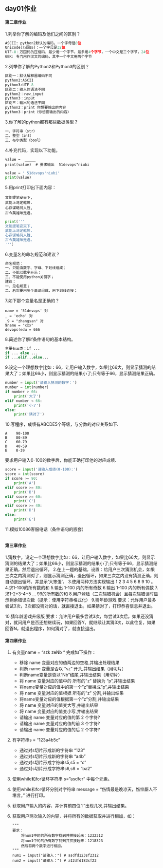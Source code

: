 ## day01作业

#### 第二章作业

1.列举你了解的编码及他们之间的区别？

```python
ASCII: python2默认的编码，一个字母是8位
Unicode(万国码)：一个字母是32位
UTF-8：万国码的压缩码，最少用一个字节，最多用4个字节，一个中文是三个字节，24位
GBK: 专门用作汉文的编码，其中一个中文用两个字节
```

2.列举你了解的Python2和Python3的区别？

```python
区别一：默认解释器编码不同
python2:ASCII
python3:UTF-8
区别二：输入的语法不同
python2：raw_input
python3：input
区别三：输出的语法不同
python2：print 你想要输出的内容
python3：print（你想要输出的内容）
```

3.你了解的python都有那些数据类型？

```python
一、字符串（str）
二、整型（int）
三、布尔类型（bool）
```

4.补充代码，实现以下功能。

```
value =  _____ 
print(value)  # 要求输出  51devops"niubi
```

```python
value = ' 51devops"niubi'
print(value)
```

5.用print打印出下面内容：

```
⽂能提笔安天下,
武能上⻢定乾坤.
⼼存谋略何⼈胜,
古今英雄唯是君。
```

```python
print('''
⽂能提笔安天下,
武能上⻢定乾坤.
⼼存谋略何⼈胜,
古今英雄唯是君。
''')
```

6.变量名的命名规范和建议？

```python
命名规范：
一、只能由数字、字母、下划线组成；
二、不能以数字开头；
三、不能使用python关键字；
建议：
一、见名知意；
二、若需要用多个单词组成，用下划线连接；
```

7.如下那个变量名是正确的？

```
name = '51devops' 对
_ = 'echo' 对
_9 = "zhangsan" 对
9name = "xxx" 
devops(edu = 666
```

8.简述你了解if条件语句的基本结构。

```python
主要有三类：if ...
if ... else ...
if ...elif...else...
```

9.设定一个理想数字比如：66，让用户输入数字，如果比66大，则显示猜测的结果大了；如果比66小，则显示猜测的结果小了;只有等于66，显示猜测结果正确。

```python
number = input('请输入猜测的数字：')
number = int(number)
if number > 66:
    print('大了')
elif number < 66:
    print('小了')
else:
    print('猜对了')
```

10.写程序，成绩有ABCDE5个等级，与分数的对应关系如下.

```
A    90-100
B    80-89
C    60-79
D    40-59
E    0-39
```

要求用户输入0-100的数字后，你能正确打印他的对应成绩.

```python
score = input('请输入成绩(0-100):')
score = int(score)
if score >= 90:
    print('A')
elif score >= 80:
    print('B')
elif score >= 60:
    print('C')
elif score >= 40:
    print('D')
else:
    print('E')
```

11.模拟10086客服电话（条件语句的嵌套）

```python

```

#### 第三章作业

1.猜数字，设定一个理想数字比如：66，让用户输入数字，如果比66大，则显示猜测的结果大了；如果比66小，则显示猜测的结果小了;只有等于66，显示猜测结果正确，然后退出循环。
2.在上一题的基础，设置：给用户三次猜测机会，如果三次之内猜测对了，则显示猜测正确，退出循环，如果三次之内没有猜测正确，则自动退出循环，并显示‘大笨蛋’。
3.使用两种方法实现输出 1 2 3 4 5 6 8 9 10 。
4.求1-100的所有数的和
5.输出 1-100 内的所有奇数
6.输出 1-100 内的所有偶数
7.求1-2+3-4+5 … 99的所有数的和
8.⽤户登陆（三次输错机会）且每次输错误时显示剩余错误次数（提示：使⽤字符串格式化）
9.猜年龄游戏
要求：允许用户最多尝试3次，3次都没猜对的话，就直接退出，如果猜对了，打印恭喜信息并退出。

10.猜年龄游戏升级版
要求：允许用户最多尝试3次，每尝试3次后，如果还没猜对，就问用户是否还想继续玩，如果回答Y，就继续让其猜3次，以此往复，如果回答N，就退出程序，如何猜对了，就直接退出。

#### 第四章作业

1. 有变量name = “szk zeNb “ 完成如下操作：

   - 移除 name 变量对应的值两边的空格,并输出处理结果
   - 判断 name 变量是否以 “sz” 开头,并输出结果（用切片）
   - 判断name变量是否以”Nb”结尾,并输出结果（用切片）
   - 将 name 变量对应的值中的 所有的”z” 替换为 “p”,并输出结果
   - 将name变量对应的值中的第一个”z”替换成”p”,并输出结果
   - 将 name 变量对应的值根据 所有的”z” 分割,并输出结果
   - 将name变量对应的值根据第一个”z”分割,并输出结果
   - 将 name 变量对应的值变大写,并输出结果
   - 将 name 变量对应的值变小写,并输出结果
   - 请输出 name 变量对应的值的第 2 个字符?
   - 请输出 name 变量对应的值的前 3 个字符?
   - 请输出 name 变量对应的值的后 2 个字符?

2. 有字符串s = “123a4b5c”

   - 通过对s切片形成新的字符串 “123”
   - 通过对s切片形成新的字符串 “a4b”
   - 通过对s切片形成字符串s5,s5 = “c”
   - 通过对s切片形成字符串s6,s6 = “ba2”

3. 使用while和for循环字符串 s=”asdfer” 中每个元素。

4. 使用while和for循环分别对字符串 message = “伤情最是晚凉天，憔悴厮人不堪言。” 进行打印。

5. 获取用户输入的内容，并计算前四位”l”出现几次,并输出结果。

6. 获取用户两次输入的内容，并将所有的数据获取并进行相加，如：

   ```
   """
   要求：
       将num1中的的所有数字找到并拼接起来：1232312
       将num1中的的所有数字找到并拼接起来：1218323
       然后将两个数字进行相加。
   """
   num1 = input("请输入：") # asdfd123sf2312
   num2 = input("请输入：") # a12dfd183sf23
   ```